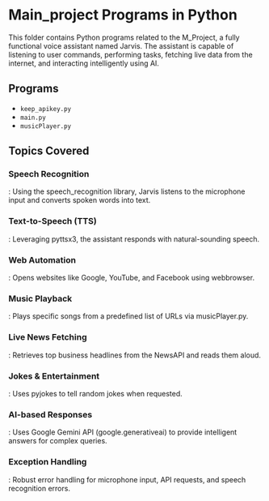 # Main_project Programs in Python

This folder contains Python programs related to the M_Project, a fully functional voice assistant named Jarvis. The assistant is capable of listening to user commands, performing tasks, fetching live data from the internet, and interacting intelligently using AI.

## Programs
- `keep_apikey.py`
- `main.py`
- `musicPlayer.py`

## Topics Covered
<h3>Speech Recognition</h3>: Using the speech_recognition library, Jarvis listens to the microphone input and converts spoken words into text.

<h3>Text-to-Speech (TTS)</h3>: Leveraging pyttsx3, the assistant responds with natural-sounding speech.

<h3>Web Automation</h3>: Opens websites like Google, YouTube, and Facebook using webbrowser.

<h3>Music Playback</h3>: Plays specific songs from a predefined list of URLs via musicPlayer.py.

<h3>Live News Fetching</h3>: Retrieves top business headlines from the NewsAPI and reads them aloud.

<h3>Jokes & Entertainment</h3>: Uses pyjokes to tell random jokes when requested.

<h3>AI-based Responses</h3>: Uses Google Gemini API (google.generativeai) to provide intelligent answers for complex queries.

<h3>Exception Handling</h3>: Robust error handling for microphone input, API requests, and speech recognition errors.

